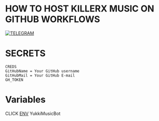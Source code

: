 # HOW TO HOST KILLERX MUSIC ON GITHUB WORKFLOWS

[![TELEGRAM](https://img.shields.io/badge/Rendy%20X-738BD7.svg?style=for-the-badge)](https://t.me/rencprx)
# SECRETS
```  
CREDS
GitHubName = Your GitHub username
GitHubMail = Your GitHub E-mail
GH_TOKEN
```  
# Variables

CLICK [ENV](https://github.com/TeamYukki/YukkiMusicBot) YukkiMusicBot
  
  
